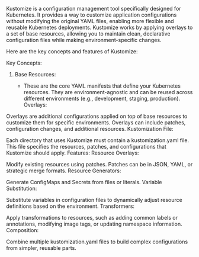 
Kustomize is a configuration management tool specifically designed for Kubernetes. It provides a way to customize application configurations without modifying the original YAML files, enabling more flexible and reusable Kubernetes deployments. Kustomize works by applying overlays to a set of base resources, allowing you to maintain clean, declarative configuration files while making environment-specific changes.

Here are the key concepts and features of Kustomize:

Key Concepts:
1)  Base Resources:

      - These are the core YAML manifests that define your Kubernetes resources. They are environment-agnostic and can be reused across different environments (e.g., development, staging, production).
Overlays:

Overlays are additional configurations applied on top of base resources to customize them for specific environments. Overlays can include patches, configuration changes, and additional resources.
Kustomization File:

Each directory that uses Kustomize must contain a kustomization.yaml file. This file specifies the resources, patches, and configurations that Kustomize should apply.
Features:
Resource Overlays:

Modify existing resources using patches. Patches can be in JSON, YAML, or strategic merge formats.
Resource Generators:

Generate ConfigMaps and Secrets from files or literals.
Variable Substitution:

Substitute variables in configuration files to dynamically adjust resource definitions based on the environment.
Transformers:

Apply transformations to resources, such as adding common labels or annotations, modifying image tags, or updating namespace information.
Composition:

Combine multiple kustomization.yaml files to build complex configurations from simpler, reusable parts.
